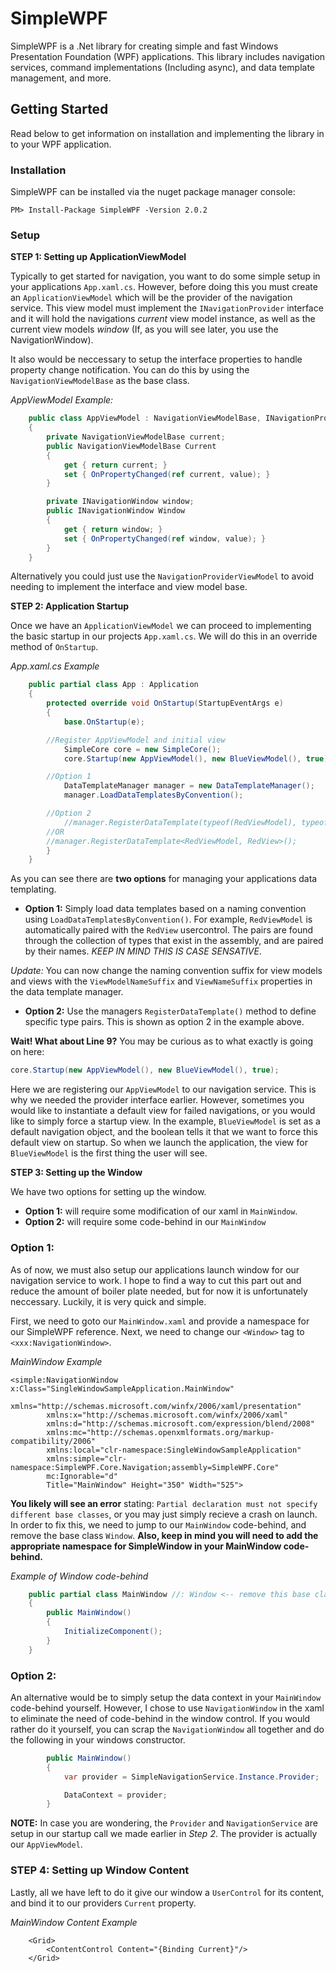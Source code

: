 # SimpleWPF
SimpleWPF is a .Net library for creating simple and fast Windows Presentation Foundation (WPF) applications. This library includes navigation services, command implementations (Including async), and data template management, and more.

## Getting Started
Read below to get information on installation and implementing the library in to your WPF application.

### Installation
SimpleWPF can be installed via the nuget package manager console:

    PM> Install-Package SimpleWPF -Version 2.0.2
    
### Setup

**STEP 1: Setting up ApplicationViewModel**

Typically to get started for navigation, you want to do some simple setup in your applications `App.xaml.cs`. However, before doing this you must create an `ApplicationViewModel` which will be the provider of the navigation service. This view model must implement the `INavigationProvider` interface and it will hold the navigations *current* view model instance, as well as the current view models *window* (If, as you will see later, you use the NavigationWindow).

It also would be neccessary to setup the interface properties to handle property change notification. You can do this by using the `NavigationViewModelBase` as the base class. 

*AppViewModel Example:*
````C#
    public class AppViewModel : NavigationViewModelBase, INavigationProvider
    {
        private NavigationViewModelBase current;
        public NavigationViewModelBase Current
        {
            get { return current; }
            set { OnPropertyChanged(ref current, value); }
        }

        private INavigationWindow window;
        public INavigationWindow Window
        {
            get { return window; }
            set { OnPropertyChanged(ref window, value); }
        }
    }
````

Alternatively you could just use the `NavigationProviderViewModel` to avoid needing to implement the interface and view model base.

**STEP 2: Application Startup**

Once we have an `ApplicationViewModel` we can proceed to implementing the basic startup in our projects `App.xaml.cs`. We will do this in an override method of `OnStartup`.

*App.xaml.cs Example*
````C#
    public partial class App : Application
    {
        protected override void OnStartup(StartupEventArgs e)
        {
            base.OnStartup(e);

	    //Register AppViewModel and initial view
            SimpleCore core = new SimpleCore();
            core.Startup(new AppViewModel(), new BlueViewModel(), true);

	    //Option 1
            DataTemplateManager manager = new DataTemplateManager();
            manager.LoadDataTemplatesByConvention();

	    //Option 2
            //manager.RegisterDataTemplate(typeof(RedViewModel), typeof(RedView));
	    //OR
	    //manager.RegisterDataTemplate<RedViewModel, RedView>();
        }
    }
````

As you can see there are **two options** for managing your applications data templating. 

- **Option 1:** Simply load data templates based on a naming convention using `LoadDataTemplatesByConvention()`. For example, `RedViewModel` is automatically paired with the `RedView` usercontrol. The pairs are found through the collection of types that exist in the assembly, and are paired by their names. *KEEP IN MIND THIS IS CASE SENSATIVE*. 

*Update:* You can now change the naming convention suffix for view models and views with the `ViewModelNameSuffix` and `ViewNameSuffix` properties in the data template manager.


- **Option 2:** Use the managers `RegisterDataTemplate()` method to define specific type pairs. This is shown as option 2 in the example above.

**Wait! What about Line  9?**
You may be curious as to what exactly is going on here:
````C#
core.Startup(new AppViewModel(), new BlueViewModel(), true);
````

Here we are registering our `AppViewModel` to our navigation service. This is why we needed the provider interface earlier. However, sometimes you would like to instantiate a default view for failed navigations, or you would like to simply force a startup view. In the example, `BlueViewModel` is set as a default navigation object, and the boolean tells it that we want to force this default view on startup. So when we launch the application, the view for `BlueViewModel` is the first thing the user will see.

**STEP 3: Setting up the Window**

We have two options for setting up the window. 
- **Option 1:** will require some modification of our xaml in `MainWindow`.
- **Option 2:** will require some code-behind in our `MainWindow`

### Option 1:
As of now, we must also setup our applications launch window for our navigation service to work. I hope to find a way to cut this part out and reduce the amount of boiler plate needed, but for now it is unfortunately neccessary. Luckily, it is very quick and simple.

First, we need to goto our `MainWindow.xaml` and provide a namespace for our SimpleWPF reference. Next, we need to change our `<Window>` tag to `<xxx:NavigationWindow>`.

*MainWindow Example*
````xaml
<simple:NavigationWindow x:Class="SingleWindowSampleApplication.MainWindow"
        xmlns="http://schemas.microsoft.com/winfx/2006/xaml/presentation"
        xmlns:x="http://schemas.microsoft.com/winfx/2006/xaml"
        xmlns:d="http://schemas.microsoft.com/expression/blend/2008"
        xmlns:mc="http://schemas.openxmlformats.org/markup-compatibility/2006"
        xmlns:local="clr-namespace:SingleWindowSampleApplication"
        xmlns:simple="clr-namespace:SimpleWPF.Core.Navigation;assembly=SimpleWPF.Core"
        mc:Ignorable="d"
        Title="MainWindow" Height="350" Width="525">
````

**You likely will see an error** stating: `Partial declaration must not specify different base classes`, or you may just simply recieve a crash on launch. In order to fix this, we need to jump to our `MainWindow` code-behind, and remove the base class `Window`. **Also, keep in mind you will need to add the appropriate namespace for SimpleWindow in your MainWindow code-behind.**

*Example of Window code-behind*
````C#
    public partial class MainWindow //: Window <-- remove this base class
    {
        public MainWindow()
        {
            InitializeComponent();
        }
    }
````

### Option 2:
An alternative would be to simply setup the data context in your `MainWindow` code-behind yourself. However, I chose to use `NavigationWindow` in the xaml to eliminate the need of code-behind in the window control. If you would rather do it yourself, you can scrap the `NavigationWindow` all together and do the following in your windows constructor.

````C#
        public MainWindow()
        {
            var provider = SimpleNavigationService.Instance.Provider;

            DataContext = provider;
        }
````

**NOTE:** In case you are wondering, the `Provider` and `NavigationService` are setup in our startup call we made earlier in *Step 2*. The provider is actually our `AppViewModel`.

### STEP 4: Setting up Window Content
Lastly, all we have left to do it give our window a `UserControl` for its content, and bind it to our providers `Current` property.

*MainWindow Content Example*
````xaml
    <Grid>
        <ContentControl Content="{Binding Current}"/>
    </Grid>
````
